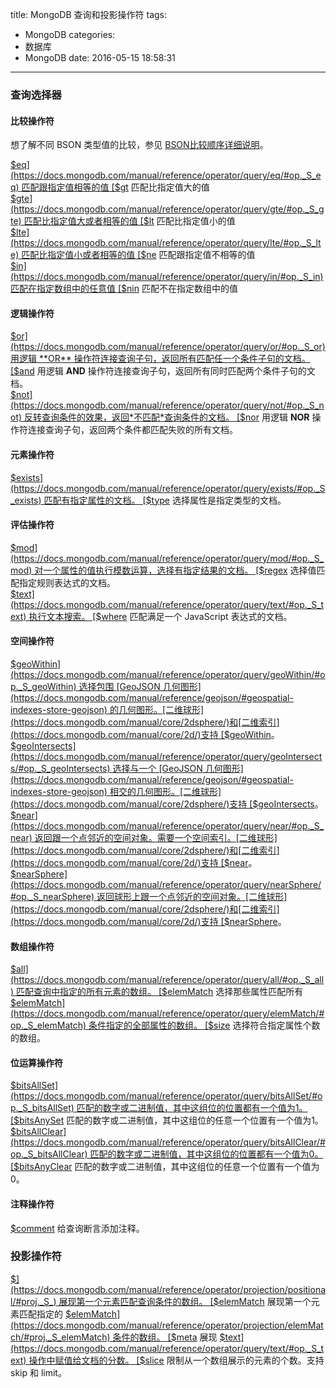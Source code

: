 title: MongoDB 查询和投影操作符
tags:
  - MongoDB
categories:
  - 数据库
  - MongoDB
date: 2016-05-15 18:58:31
---

### 查询选择器
#### 比较操作符

想了解不同 BSON 类型值的比较，参见 [BSON比较顺序详细说明](https://docs.mongodb.org/manual/reference/bson-types/#bson-types-comparison-order)。

[$eq](https://docs.mongodb.com/manual/reference/operator/query/eq/#op._S_eq) 匹配跟指定值相等的值  
[$gt](https://docs.mongodb.com/manual/reference/operator/query/gt/#op._S_gt) 匹配比指定值大的值  
[$gte](https://docs.mongodb.com/manual/reference/operator/query/gte/#op._S_gte) 匹配比指定值大或者相等的值  
[$lt](https://docs.mongodb.com/manual/reference/operator/query/lt/#op._S_lt) 匹配比指定值小的值  
[$lte](https://docs.mongodb.com/manual/reference/operator/query/lte/#op._S_lte) 匹配比指定值小或者相等的值  
[$ne](https://docs.mongodb.com/manual/reference/operator/query/ne/#op._S_ne) 匹配跟指定值不相等的值  
[$in](https://docs.mongodb.com/manual/reference/operator/query/in/#op._S_in) 匹配在指定数组中的任意值  
[$nin](https://docs.mongodb.com/manual/reference/operator/query/nin/#op._S_nin) 匹配不在指定数组中的值

<!-- more -->

#### 逻辑操作符

[$or](https://docs.mongodb.com/manual/reference/operator/query/or/#op._S_or) 用逻辑 **OR** 操作符连接查询子句，返回所有匹配任一个条件子句的文档。  
[$and](https://docs.mongodb.com/manual/reference/operator/query/and/#op._S_and) 用逻辑 **AND** 操作符连接查询子句，返回所有同时匹配两个条件子句的文档。  
[$not](https://docs.mongodb.com/manual/reference/operator/query/not/#op._S_not) 反转查询条件的效果，返回*不匹配*查询条件的文档。  
[$nor](https://docs.mongodb.com/manual/reference/operator/query/nor/#op._S_nor) 用逻辑 **NOR** 操作符连接查询子句，返回两个条件都匹配失败的所有文档。

#### 元素操作符

[$exists](https://docs.mongodb.com/manual/reference/operator/query/exists/#op._S_exists) 匹配有指定属性的文档。  
[$type](https://docs.mongodb.com/manual/reference/operator/query/type/#op._S_type) 选择属性是指定类型的文档。

#### 评估操作符

[$mod](https://docs.mongodb.com/manual/reference/operator/query/mod/#op._S_mod) 对一个属性的值执行模数运算，选择有指定结果的文档。  
[$regex](https://docs.mongodb.com/manual/reference/operator/query/regex/#op._S_regex) 选择值匹配指定规则表达式的文档。  
[$text](https://docs.mongodb.com/manual/reference/operator/query/text/#op._S_text) 执行文本搜索。  
[$where](https://docs.mongodb.com/manual/reference/operator/query/where/#op._S_where) 匹配满足一个 JavaScript 表达式的文档。

#### 空间操作符

[$geoWithin](https://docs.mongodb.com/manual/reference/operator/query/geoWithin/#op._S_geoWithin) 选择包围 [GeoJSON  几何图形](https://docs.mongodb.com/manual/reference/geojson/#geospatial-indexes-store-geojson) 的几何图形。[二维球形](https://docs.mongodb.com/manual/core/2dsphere/)和[二维索引](https://docs.mongodb.com/manual/core/2d/)支持 [$geoWithin](https://docs.mongodb.com/manual/reference/operator/query/geoWithin/#op._S_geoWithin)。  
[$geoIntersects](https://docs.mongodb.com/manual/reference/operator/query/geoIntersects/#op._S_geoIntersects) 选择与一个 [GeoJSON 几何图形](https://docs.mongodb.com/manual/reference/geojson/#geospatial-indexes-store-geojson) 相交的几何图形。[二维球形](https://docs.mongodb.com/manual/core/2dsphere/)支持 [$geoIntersects](https://docs.mongodb.com/manual/reference/operator/query/geoIntersects/#op._S_geoIntersects)。  
[$near](https://docs.mongodb.com/manual/reference/operator/query/near/#op._S_near) 返回跟一个点邻近的空间对象。需要一个空间索引。[二维球形](https://docs.mongodb.com/manual/core/2dsphere/)和[二维索引](https://docs.mongodb.com/manual/core/2d/)支持 [$near](https://docs.mongodb.com/manual/reference/operator/query/near/#op._S_near)。  
[$nearSphere](https://docs.mongodb.com/manual/reference/operator/query/nearSphere/#op._S_nearSphere) 返回球形上跟一个点邻近的空间对象。[二维球形](https://docs.mongodb.com/manual/core/2dsphere/)和[二维索引](https://docs.mongodb.com/manual/core/2d/)支持 [$nearSphere](https://docs.mongodb.com/manual/reference/operator/query/nearSphere/#op._S_nearSphere)。

#### 数组操作符

[$all](https://docs.mongodb.com/manual/reference/operator/query/all/#op._S_all) 匹配查询中指定的所有元素的数组。  
[$elemMatch](https://docs.mongodb.com/manual/reference/operator/query/elemMatch/#op._S_elemMatch) 选择那些属性匹配所有 [$elemMatch](https://docs.mongodb.com/manual/reference/operator/query/elemMatch/#op._S_elemMatch) 条件指定的全部属性的数组。  
[$size](https://docs.mongodb.com/manual/reference/operator/query/size/#op._S_size) 选择符合指定属性个数的数组。

#### 位运算操作符

[$bitsAllSet](https://docs.mongodb.com/manual/reference/operator/query/bitsAllSet/#op._S_bitsAllSet) 匹配的数字或二进制值，其中这组位的位置都有一个值为1。  
[$bitsAnySet](https://docs.mongodb.com/manual/reference/operator/query/bitsAnySet/#op._S_bitsAnySet) 匹配的数字或二进制值，其中这组位的任意一个位置有一个值为1。  
[$bitsAllClear](https://docs.mongodb.com/manual/reference/operator/query/bitsAllClear/#op._S_bitsAllClear) 匹配的数字或二进制值，其中这组位的位置都有一个值为0。  
[$bitsAnyClear](https://docs.mongodb.com/manual/reference/operator/query/bitsAnyClear/#op._S_bitsAnyClear) 匹配的数字或二进制值，其中这组位的任意一个位置有一个值为0。

#### 注释操作符

[$comment](https://docs.mongodb.com/manual/reference/operator/query/comment/#op._S_comment) 给查询断言添加注释。

### 投影操作符

[$](https://docs.mongodb.com/manual/reference/operator/projection/positional/#proj._S_) 展现第一个元素匹配查询条件的数组。  
[$elemMatch](https://docs.mongodb.com/manual/reference/operator/projection/elemMatch/#proj._S_elemMatch) 展现第一个元素匹配指定的 [$elemMatch](https://docs.mongodb.com/manual/reference/operator/projection/elemMatch/#proj._S_elemMatch) 条件的数组。  
[$meta](https://docs.mongodb.com/manual/reference/operator/projection/meta/#proj._S_meta) 展现 [$text](https://docs.mongodb.com/manual/reference/operator/query/text/#op._S_text) 操作中赋值给文档的分数。  
[$slice](https://docs.mongodb.com/manual/reference/operator/projection/slice/#proj._S_slice) 限制从一个数组展示的元素的个数。支持 skip 和 limit。
